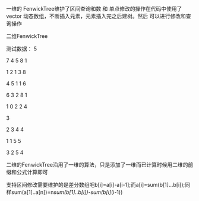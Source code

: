 一维的 FenwickTree维护了区间查询和数 和 单点修改的操作在代码中使用了vector 动态数组，不断插入元素，元素插入完之后建树。然后 可以进行修改和查询操作


二维FenwickTree

测试数据：
5

7 4 5 8 1

1 2 1 3 8

4 5 1 1 6

6 3 2 8 1

1 0 2 2 4


3

2 3 4 4

1 1 5 5

3 2 5 4

二维的FenwickTree沿用了一维的算法，只是添加了一维而已计算时候用二维的前缀和公式计算即可



支持区间修改需要维护的是差分数组吧b[i]=a[i]-a[i-1];而a[i]=sum(b[1]...b[i]);同样sum(a[1]..a[n])=n*sum(b[1]..b[i])-sum(b[i]*(i-1))
